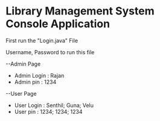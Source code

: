 # Library Management System Console Application

First run the "Login.java" File

Username, Password to run this file

--Admin Page

* Admin Login : Rajan
* Admin pin     : 1234

--User Page

* User Login : Senthil; Guna; Velu
* User pin : 1234; 1234; 1234
